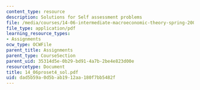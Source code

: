 ```yaml
---
content_type: resource
description: Solutions for Self assessment problems
file: /media/courses/14-06-intermediate-macroeconomic-theory-spring-2004/dad5b59a0d5bab1912aa180f7bb5482f_14_06proset4_sol.pdf
file_type: application/pdf
learning_resource_types:
- Assignments
ocw_type: OCWFile
parent_title: Assignments
parent_type: CourseSection
parent_uid: 35314d5e-0b29-bd91-4a7b-2be4e823d00e
resourcetype: Document
title: 14_06proset4_sol.pdf
uid: dad5b59a-0d5b-ab19-12aa-180f7bb5482f
---
```

